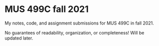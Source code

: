 # MUS 499C fall 2021
 My notes, code, and assignment submissions for MUS 499C in fall 2021.

No guarantees of readability, organization, or completeness! Will be updated later.
